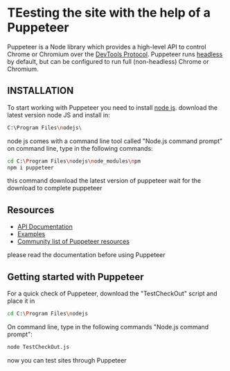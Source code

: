 # TЕesting the site with the help of a Puppeteer

 <!-- [START badges] -->
Puppeteer is a Node library which provides a high-level API to control Chrome or Chromium over the [DevTools Protocol](https://chromedevtools.github.io/devtools-protocol/). 
Puppeteer runs [headless](https://developers.google.com/web/updates/2017/04/headless-chrome) 
by default, but can be configured to run full (non-headless) Chrome or Chromium.
 <!-- [END badges] -->
 
## INSTALLATION

To start working with Puppeteer you need to install [node js](https://nodejs.org/en/).
download the latest version node JS  and install in:
```bash
C:\Program Files\nodejs\
```
node js comes with a command line tool called "Node.js command prompt"
on command line, type in the following commands:
```bash
cd C:\Program Files\nodejs\node_modules\npm
npm i puppeteer 
```
this command download the latest version of puppeteer
wait for the download to complete puppeteer

## Resources
 
 - [API Documentation](https://github.com/GoogleChrome/puppeteer/blob/v1.8.0/docs/api.md)
 - [Examples](https://github.com/GoogleChrome/puppeteer/tree/master/examples/)
 - [Community list of Puppeteer resources](https://github.com/transitive-bullshit/awesome-puppeteer)
 
please read the documentation before using Puppeteer

## Getting started with Puppeteer

For a quick check of Puppeteer, download the "TestCheckOut" script and place it in
```bash
cd C:\Program Files\nodejs
```

On command line, type in the following commands "Node.js command prompt":
```bash
node TestCheckOut.js
```
now you can test sites through Puppeteer

